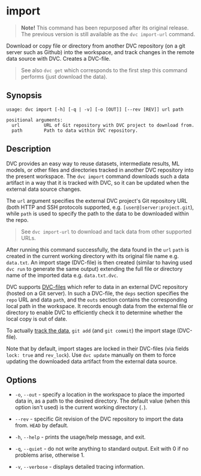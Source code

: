 # import

> **Note!** This command has been repurposed after its original release. The
> previous version is still available as the `dvc import-url` command.

Download or copy file or directory from another DVC repository (on a git server
such as Github) into the <abbr>workspace</abbr>, and track changes in the remote
data source with DVC. Creates a DVC-file.

> See also `dvc get` which corresponds to the first step this command performs
> (just download the data).

## Synopsis

```usage
usage: dvc import [-h] [-q | -v] [-o [OUT]] [--rev [REV]] url path

positional arguments:
  url         URL of Git repository with DVC project to download from.
  path        Path to data within DVC repository.
```

## Description

DVC provides an easy way to reuse datasets, intermediate results, ML models, or
other files and directories tracked in another DVC repository into the present
<abbr>workspace</abbr>. The `dvc import` command downloads such a <abbr>data
artifact</abbr> in a way that it is tracked with DVC, so it can be updated when
the external data source changes.

The `url` argument specifies the external DVC project's Git repository URL (both
HTTP and SSH protocols supported, e.g. `[user@]server:project.git`), while
`path` is used to specify the path to the data to be downloaded within the repo.

> See `dvc import-url` to download and tack data from other supported URLs.

After running this command successfully, the data found in the `url` `path` is
created in the current working directory with its original file name e.g.
`data.txt`. An import stage (DVC-file) is then created (similar to having used
`dvc run` to generate the same output) extending the full file or directory name
of the imported data e.g. `data.txt.dvc`.

DVC supports [DVC-files](/doc/user-guide/dvc-file-format) which refer to data in
an external DVC repository (hosted on a Git server). In such a DVC-file, the
`deps` section specifies the `repo` URL and data `path`, and the `outs` section
contains the corresponding local path in the workspace. It records enough data
from the external file or directory to enable DVC to efficiently check it to
determine whether the local copy is out of date.

To actually [track the data](https://dvc.org/doc/get-started/add-files),
`git add` (and `git commit`) the import stage (DVC-file).

Note that by default, import stages are locked in their DVC-files (via fields
`lock: true` and `rev_lock`). Use `dvc update` manually on them to force
updating the downloaded data artifact from the external data source.

## Options

- `-o`, `--out` - specify a location in the workspace to place the imported data
  in, as a path to the desired directory. The default value (when this option
  isn't used) is the current working directory (`.`).

- `--rev` - specific Git revision of the DVC repository to import the data from.
  `HEAD` by default.

- `-h`, `--help` - prints the usage/help message, and exit.

- `-q`, `--quiet` - do not write anything to standard output. Exit with 0 if no
  problems arise, otherwise 1.

- `-v`, `--verbose` - displays detailed tracing information.
